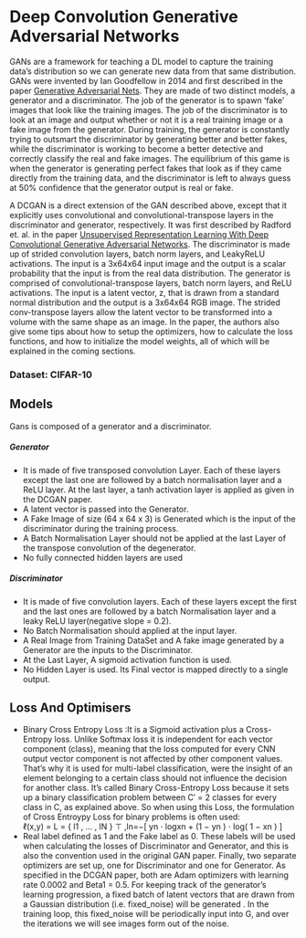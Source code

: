 # Deep Convolution Generative Adversarial Networks
GANs are a framework for teaching a DL model to capture the training data’s distribution so we can generate new data from that same distribution. GANs were invented by Ian Goodfellow in 2014 and first described in the paper [Generative Adversarial Nets](https://papers.nips.cc/paper/5423-generative-adversarial-nets.pdf). They are made of two distinct models, a generator and a discriminator. The job of the generator is to spawn ‘fake’ images that look like the training images. The job of the discriminator is to look at an image and output whether or not it is a real training image or a fake image from the generator. During training, the generator is constantly trying to outsmart the discriminator by generating better and better fakes, while the discriminator is working to become a better detective and correctly classify the real and fake images. The equilibrium of this game is when the generator is generating perfect fakes that look as if they came directly from the training data, and the discriminator is left to always guess at 50% confidence that the generator output is real or fake.

A DCGAN is a direct extension of the GAN described above, except that it explicitly uses convolutional and convolutional-transpose layers in the discriminator and generator, respectively. It was first described by Radford et. al. in the paper [Unsupervised Representation Learning With Deep Convolutional Generative Adversarial Networks](https://arxiv.org/pdf/1511.06434.pdf). The discriminator is made up of strided convolution layers, batch norm layers, and LeakyReLU activations. The input is a 3x64x64 input image and the output is a scalar probability that the input is from the real data distribution. The generator is comprised of convolutional-transpose layers, batch norm layers, and ReLU activations. The input is a latent vector, z, that is drawn from a standard normal distribution and the output is a 3x64x64 RGB image. The strided conv-transpose layers allow the latent vector to be transformed into a volume with the same shape as an image. In the paper, the authors also give some tips about how to setup the optimizers, how to calculate the loss functions, and how to initialize the model weights, all of which will be explained in the coming sections.
### Dataset: CIFAR-10
## Models
Gans is composed of a generator and a discriminator.
##### Generator
- It is made of five transposed convolution Layer. Each of these layers except the last one are followed by a batch normalisation layer and a ReLU layer. At the last layer, a tanh activation layer is applied as given in the DCGAN paper.
- A latent vector is passed into the Generator.
- A Fake Image of size (64 x 64 x 3) is Generated which is the input of the discriminator during the training process.
- A Batch Normalisation Layer should not be applied at the last Layer of the transpose convolution of the degenerator.
- No fully connected hidden layers are used

##### Discriminator
- It is made of five convolution layers. Each of these layers except the first and the last ones are followed by a batch Normalisation layer and a leaky ReLU layer(negative slope = 0.2).
- No Batch Normalisation should applied at the input layer.
- A Real Image from Training DataSet and A fake image generated by a Generator are the inputs to the Discriminator.
- At the Last Layer, A sigmoid activation function is used.
- No Hidden Layer is used. Its Final vector is mapped directly to a single output.

## Loss And Optimisers
- Binary Cross Entropy Loss :It is a Sigmoid activation plus a Cross-Entropy loss. Unlike Softmax loss it is independent for each vector component (class), meaning that the loss computed for every CNN output vector component is not affected by other component values. That’s why it is used for multi-label classification, were the insight of an element belonging to a certain class should not influence the decision for another class. It’s called Binary Cross-Entropy Loss because it sets up a binary classification problem between 
C′ = 2 classes for every class in C, as explained above. So when using this Loss, the formulation of Cross Entroypy Loss for binary problems is often used:  
ℓ(x,y) = L = { l1 , … , lN } ⊤ ,ln=−[ yn ⋅ logxn + (1 − yn ) ⋅ log( 1 − xn ) ]
- Real label defined as 1 and the Fake label as 0. These labels will be used when calculating the losses of Discriminator and Generator, and this is also the convention used in the original GAN paper. Finally, two separate optimizers are set up, one for Discriminator and one for Generator. As specified in the DCGAN paper, both are Adam optimizers with learning rate 0.0002 and Beta1 = 0.5. For keeping track of the generator’s learning progression, a fixed batch of latent vectors that are drawn from a Gaussian distribution (i.e. fixed_noise) will be generated . In the training loop, this fixed_noise will be periodically input into G, and over the iterations we will see images form out of the noise.